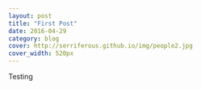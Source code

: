 ```yaml
---
layout: post
title: "First Post"
date: 2016-04-29
category: blog
cover: http://serriferous.github.io/img/people2.jpg
cover_width: 520px
---
```



Testing
